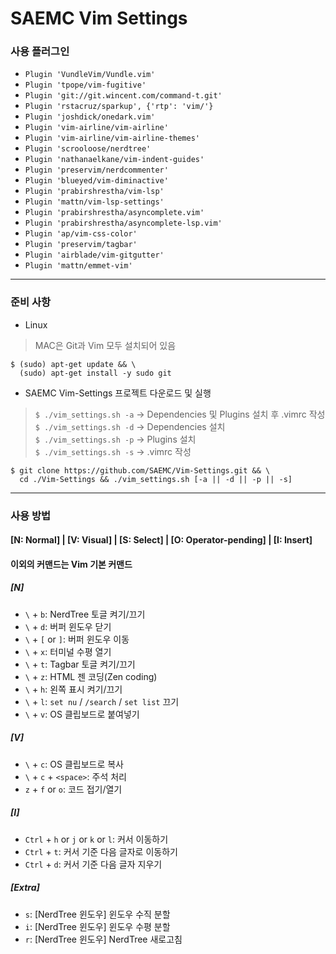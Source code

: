 # SAEMC Vim Settings

### 사용 플러그인

- `Plugin 'VundleVim/Vundle.vim'`  
- `Plugin 'tpope/vim-fugitive'`  
- `Plugin 'git://git.wincent.com/command-t.git'`  
- `Plugin 'rstacruz/sparkup', {'rtp': 'vim/'}`  
- `Plugin 'joshdick/onedark.vim'`  
- `Plugin 'vim-airline/vim-airline'`  
- `Plugin 'vim-airline/vim-airline-themes'`  
- `Plugin 'scrooloose/nerdtree'`  
- `Plugin 'nathanaelkane/vim-indent-guides'`  
- `Plugin 'preservim/nerdcommenter'`  
- `Plugin 'blueyed/vim-diminactive'`  
- `Plugin 'prabirshrestha/vim-lsp'`  
- `Plugin 'mattn/vim-lsp-settings'`  
- `Plugin 'prabirshrestha/asyncomplete.vim'`  
- `Plugin 'prabirshrestha/asyncomplete-lsp.vim'`  
- `Plugin 'ap/vim-css-color'`  
- `Plugin 'preservim/tagbar'`  
- `Plugin 'airblade/vim-gitgutter'`  
- `Plugin 'mattn/emmet-vim'`  

---

### 준비 사항

- Linux  
> MAC은 Git과 Vim 모두 설치되어 있음
```
$ (sudo) apt-get update && \
  (sudo) apt-get install -y sudo git
```

- SAEMC Vim-Settings 프로젝트 다운로드 및 실행  
> `$ ./vim_settings.sh -a` -> Dependencies 및 Plugins 설치 후 .vimrc 작성  
> `$ ./vim_settings.sh -d` -> Dependencies 설치  
> `$ ./vim_settings.sh -p` -> Plugins 설치  
> `$ ./vim_settings.sh -s` -> .vimrc 작성  
```
$ git clone https://github.com/SAEMC/Vim-Settings.git && \
  cd ./Vim-Settings && ./vim_settings.sh [-a || -d || -p || -s]
```

---

### 사용 방법

#### [N: Normal] | [V: Visual] | [S: Select] | [O: Operator-pending] | [I: Insert]
#### 이외의 커맨드는 Vim 기본 커맨드

##### [N]

- `\` + `b`: NerdTree 토글 켜기/끄기  
- `\` + `d`: 버퍼 윈도우 닫기  
- `\` + `[` or `]`: 버퍼 윈도우 이동  
- `\` + `x`: 터미널 수평 열기  
- `\` + `t`: Tagbar 토글 켜기/끄기  
- `\` + `z`: HTML 젠 코딩(Zen coding)  
- `\` + `h`: 왼쪽 표시 켜기/끄기  
- `\` + `l`: `set nu` / `/search` / `set list` 끄기  
- `\` + `v`: OS 클립보드로 붙여넣기  

##### [V]

- `\` + `c`: OS 클립보드로 복사  
- `\` + `c` + `<space>`: 주석 처리  
- `z` + `f` or `o`: 코드 접기/열기  

##### [I]

- `Ctrl` + `h` or `j` or `k` or `l`: 커서 이동하기  
- `Ctrl` + `t`: 커서 기준 다음 글자로 이동하기  
- `Ctrl` + `d`: 커서 기준 다음 글자 지우기  

##### [Extra]

- `s`: [NerdTree 윈도우] 윈도우 수직 분할  
- `i`: [NerdTree 윈도우] 윈도우 수평 분할  
- `r`: [NerdTree 윈도우] NerdTree 새로고침    

<br/>
